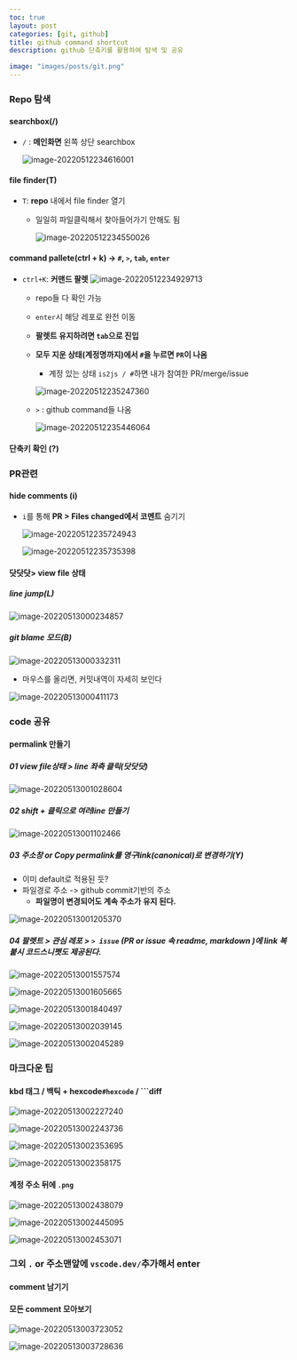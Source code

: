 ```yaml
---
toc: true
layout: post
categories: [git, github]
title: github command shortcut
description: github 단축키를 활용하여 탐색 및 공유

image: "images/posts/git.png"
---
```

### Repo 탐색

#### searchbox(/)

- `/` : **메인화면** 왼쪽 상단 searchbox

    ![image-20220512234616001](https://raw.githubusercontent.com/is2js/screenshots/main/image-20220512234616001.png)



#### file finder(T)

- `T`: **repo** 내에서 file finder 열기

    - 일일히 파일클릭해서 찾아들어가기 안해도 됨

        ![image-20220512234550026](https://raw.githubusercontent.com/is2js/screenshots/main/image-20220512234550026.png)



#### command pallete(ctrl + k) -> `#`, `>`, `tab`, `enter`

- `ctrl+K`: **커맨드 팔렛**
    ![image-20220512234929713](https://raw.githubusercontent.com/is2js/screenshots/main/image-20220512234929713.png)

    - repo들 다 확인 가능

    - `enter`시 해당 레포로 완전 이동

    - **팔렛트 유지하려면 `tab`으로 진입**

    - **모두 지운 상태(계정명까지)에서 `#`을 누르면 `PR`이 나옴**

        - 계정 있는 상태 `is2js / #`하면 내가 참여한 PR/merge/issue

        ![image-20220512235247360](https://raw.githubusercontent.com/is2js/screenshots/main/image-20220512235247360.png)

    - `>` : github command들 나옴

        ![image-20220512235446064](https://raw.githubusercontent.com/is2js/screenshots/main/image-20220512235446064.png)

        



#### 단축키 확인 (?)





### PR관련

#### hide comments (i)

- `i`를 통해 **PR > Files changed에서  코멘트** 숨기기

    ![image-20220512235724943](https://raw.githubusercontent.com/is2js/screenshots/main/image-20220512235724943.png)

    ![image-20220512235735398](https://raw.githubusercontent.com/is2js/screenshots/main/image-20220512235735398.png)



####  닷닷닷> view file 상태



#####  line jump(L)

![image-20220513000234857](https://raw.githubusercontent.com/is2js/screenshots/main/image-20220513000234857.png)





##### git blame 모드(B)

![image-20220513000332311](https://raw.githubusercontent.com/is2js/screenshots/main/image-20220513000332311.png)

- 마우스를 올리면, 커밋내역이 자세히 보인다

![image-20220513000411173](https://raw.githubusercontent.com/is2js/screenshots/main/image-20220513000411173.png)





### code 공유

#### permalink 만들기

##### 01 view file상태 > line 좌측 클릭(닷닷닷)

![image-20220513001028604](https://raw.githubusercontent.com/is2js/screenshots/main/image-20220513001028604.png)



##### 02 shift + 클릭으로  여러line 만들기

![image-20220513001102466](https://raw.githubusercontent.com/is2js/screenshots/main/image-20220513001102466.png)



##### 03 주소창 or Copy permalink를 영구link(canonical)로 변경하기(Y)

- 이미 default로 적용된 듯?
- 파일경로 주소 -> github commit기반의 주소
    - **파일명이 변경되어도 계속 주소가 유지 된다.**

![image-20220513001205370](https://raw.githubusercontent.com/is2js/screenshots/main/image-20220513001205370.png)







##### 04 팔렛트 > 관심 레포 > `> issue`  (PR or issue 속 readme, markdown )에 link 복붙시 코드스니펫도 제공된다.


![image-20220513001557574](https://raw.githubusercontent.com/is2js/screenshots/main/image-20220513001557574.png)


![image-20220513001605665](https://raw.githubusercontent.com/is2js/screenshots/main/image-20220513001605665.png)



![image-20220513001840497](https://raw.githubusercontent.com/is2js/screenshots/main/image-20220513001840497.png)



![image-20220513002039145](https://raw.githubusercontent.com/is2js/screenshots/main/image-20220513002039145.png)





![image-20220513002045289](https://raw.githubusercontent.com/is2js/screenshots/main/image-20220513002045289.png)



### 마크다운 팁

####  kbd 태그 / 백틱 + hexcode`#hexcode` / ```diff

![image-20220513002227240](https://raw.githubusercontent.com/is2js/screenshots/main/image-20220513002227240.png)

![image-20220513002243736](https://raw.githubusercontent.com/is2js/screenshots/main/image-20220513002243736.png)





![image-20220513002353695](https://raw.githubusercontent.com/is2js/screenshots/main/image-20220513002353695.png)

![image-20220513002358175](https://raw.githubusercontent.com/is2js/screenshots/main/image-20220513002358175.png)



#### 계정 주소 뒤에 `.png`

![image-20220513002438079](https://raw.githubusercontent.com/is2js/screenshots/main/image-20220513002438079.png)



![image-20220513002445095](https://raw.githubusercontent.com/is2js/screenshots/main/image-20220513002445095.png)



![image-20220513002453071](https://raw.githubusercontent.com/is2js/screenshots/main/image-20220513002453071.png)



### 그외 `.` or 주소맨앞에 `vscode.dev/`추가해서 enter



#### comment 남기기



#### 모든 comment 모아보기

![image-20220513003723052](https://raw.githubusercontent.com/is2js/screenshots/main/image-20220513003723052.png)

![image-20220513003728636](https://raw.githubusercontent.com/is2js/screenshots/main/image-20220513003728636.png)